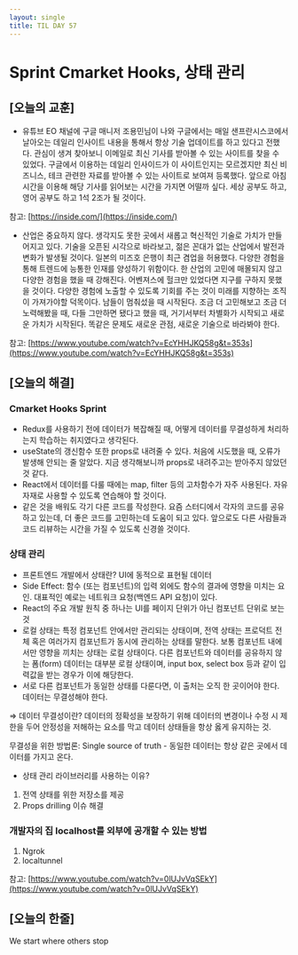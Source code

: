 ```yaml
---
layout: single
title: TIL DAY 57
---
```

# Sprint Cmarket Hooks, 상태 관리

## [오늘의 교훈]

- 유튜브 EO 채널에 구글 매니저 조용민님이 나와 구글에서는 매일 샌프란시스코에서 날아오는 데일리 인사이트 내용을 통해서 항상 기술 업데이트를 하고 있다고 전했다. 관심이 생겨 찾아보니 이메일로 최신 기사를 받아볼 수 있는 사이트를 찾을 수 있었다. 구글에서 이용하는 데일리 인사이드가 이 사이트인지는 모르겠지만 최신 비즈니스, 테크 관련한 자료를 받아볼 수 있는 사이트로 보여져 등록했다. 앞으로 아침 시간을 이용해 해당 기사를 읽어보는 시간을 가지면 어떨까 싶다. 세상 공부도 하고, 영어 공부도 하고 1석 2조가 될 것이다.

참고: [https://inside.com/](https://inside.com/)

- 산업은 중요하지 않다. 생각지도 못한 곳에서 새롭고 혁신적인 기술로 가치가 만들어지고 있다. 기술을 오픈된 시각으로 바라보고, 젊은 꼰대가 없는 산업에서 발전과 변화가 발생될 것이다. 일본의 미즈호 은행이 최근 겸업을 허용했다. 다양한 경험을 통해 트렌드에 능통한 인재를 양성하기 위함이다. 한 산업의 고민에 매몰되지 않고 다양한 경험을 했을 때 강해진다. 어벤져스에 헐크만 있었다면 지구를 구하지 못했을 것이다. 다양한 경험에 노출할 수 있도록 기회를 주는 것이 미래를 지향하는 조직이 가져가야할 덕목이다. 남들이 멈춰섰을 때 시작된다. 조금 더 고민해보고 조금 더 노력해봤을 때, 다들 그만하면 됐다고 했을 때, 거기서부터 차별화가 시작되고 새로운 가치가 시작된다. 똑같은 문제도 새로운 관점, 새로운 기술으로 바라봐야 한다.

참고: [https://www.youtube.com/watch?v=EcYHHJKQ58g&t=353s](https://www.youtube.com/watch?v=EcYHHJKQ58g&t=353s)

## [오늘의 해결]

### Cmarket Hooks Sprint

- Redux를 사용하기 전에 데이터가 복잡해질 때, 어떻게 데이터를 무결성하게 처리하는지 학습하는 취지였다고 생각된다.
- useState의 갱신함수 또한 props로 내려줄 수 있다. 처음에 시도했을 때, 오류가 발생해 안되는 줄 알았다. 지금 생각해보니까 props로 내려주고는 받아주지 않았던 것 같다.
- React에서 데이터를 다룰 때에는 map, filter 등의 고차함수가 자주 사용된다. 자유자재로 사용할 수 있도록 연습해야 할 것이다.
- 같은 것을 배워도 각기 다른 코드를 작성한다. 요즘 스터디에서 각자의 코드를 공유하고 있는데, 더 좋은 코드를 고민하는데 도움이 되고 있다. 앞으로도 다른 사람들과 코드 리뷰하는 시간을 가질 수 있도록 신경쓸 것이다.

### 상태 관리

- 프론트엔드 개발에서 상태란? UI에 동적으로 표현될 데이터
- Side Effect: 함수 (또는 컴포넌트)의 입력 외에도 함수의 결과에 영향을 미치는 요인. 대표적인 예로는 네트워크 요청(백엔드 API 요청)이 있다.
- React의 주요 개발 원칙 중 하나는 UI를 페이지 단위가 아닌 컴포넌트 단위로 보는 것
- 로컬 상태는 특정 컴포넌트 안에서만 관리되는 상태이며, 전역 상태는 프로덕트 전체 혹은 여러가지 컴포넌트가 동시에 관리하는 상태를 말한다. 보통 컴포넌트 내에서만 영향을 끼치는 상태는 로컬 상태이다. 다른 컴포넌트와 데이터를 공유하지 않는 폼(form) 데이터는 대부분 로컬 상태이며, input box, select box 등과 같이 입력값을 받는 경우가 이에 해당한다.
- 서로 다른 컴포넌트가 동일한 상태를 다룬다면, 이 출처는 오직 한 곳이어야 한다. 데이터는 무결성해야 한다.

⇒ 데이터 무결성이란? 데이터의 정확성을 보장하기 위해 데이터의 변경이나 수정 시 제한을 두어 안정성을 저해하는 요소를 막고 데이터 상태들을 항상 옳게 유지하는 것. 

무결성을 위한 방법론: Single source of truth - 동일한 데이터는 항상 같은 곳에서 데이터를 가지고 온다.

- 상태 관리 라이브러리를 사용하는 이유?
1. 전역 상태를 위한 저장소를 제공
2. Props drilling 이슈 해결

### 개발자의 집 localhost를 외부에 공개할 수 있는 방법

1. Ngrok
2. localtunnel

참고: [https://www.youtube.com/watch?v=0lUJvVqSEkY](https://www.youtube.com/watch?v=0lUJvVqSEkY)

## [오늘의 한줄]

We start where others stop
